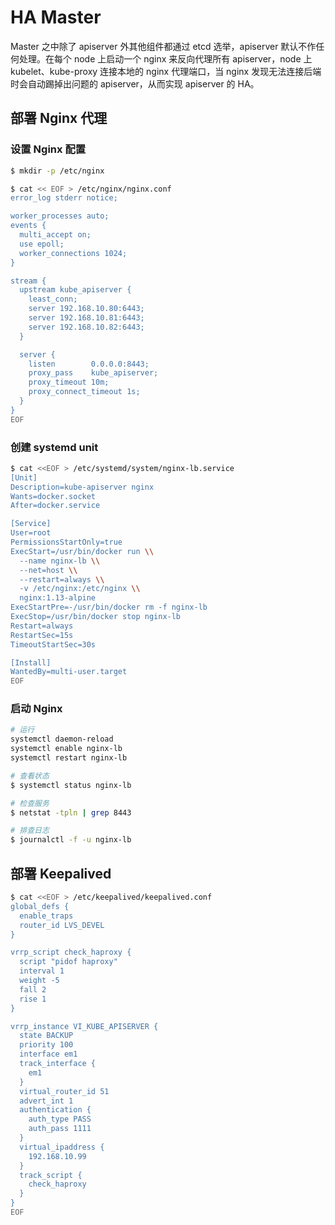 # HA Master

Master 之中除了 apiserver 外其他组件都通过 etcd 选举，apiserver 默认不作任何处理。在每个 node 上启动一个 nginx 来反向代理所有 apiserver，node 上 kubelet、kube-proxy 连接本地的 nginx 代理端口，当 nginx 发现无法连接后端时会自动踢掉出问题的 apiserver，从而实现 apiserver 的 HA。


## 部署 Nginx 代理

### 设置 Nginx 配置

```bash
$ mkdir -p /etc/nginx

$ cat << EOF > /etc/nginx/nginx.conf
error_log stderr notice;

worker_processes auto;
events {
  multi_accept on;
  use epoll;
  worker_connections 1024;
}

stream {
  upstream kube_apiserver {
    least_conn;
    server 192.168.10.80:6443;
    server 192.168.10.81:6443;
    server 192.168.10.82:6443;
  }

  server {
    listen        0.0.0.0:8443;
    proxy_pass    kube_apiserver;
    proxy_timeout 10m;
    proxy_connect_timeout 1s;
  }
}
EOF
```

### 创建 systemd unit

```bash
$ cat <<EOF > /etc/systemd/system/nginx-lb.service
[Unit]
Description=kube-apiserver nginx
Wants=docker.socket
After=docker.service

[Service]
User=root
PermissionsStartOnly=true
ExecStart=/usr/bin/docker run \\
  --name nginx-lb \\
  --net=host \\
  --restart=always \\
  -v /etc/nginx:/etc/nginx \\
  nginx:1.13-alpine
ExecStartPre=-/usr/bin/docker rm -f nginx-lb
ExecStop=/usr/bin/docker stop nginx-lb
Restart=always
RestartSec=15s
TimeoutStartSec=30s

[Install]
WantedBy=multi-user.target
EOF
```

### 启动 Nginx

```bash
# 运行
systemctl daemon-reload
systemctl enable nginx-lb
systemctl restart nginx-lb

# 查看状态
$ systemctl status nginx-lb

# 检查服务
$ netstat -tpln | grep 8443

# 排查日志
$ journalctl -f -u nginx-lb
```

## 部署 Keepalived

```bash
$ cat <<EOF > /etc/keepalived/keepalived.conf
global_defs {
  enable_traps
  router_id LVS_DEVEL
}

vrrp_script check_haproxy {
  script "pidof haproxy"
  interval 1
  weight -5
  fall 2
  rise 1
}

vrrp_instance VI_KUBE_APISERVER {
  state BACKUP
  priority 100
  interface em1
  track_interface {
    em1
  }
  virtual_router_id 51
  advert_int 1
  authentication {
    auth_type PASS
    auth_pass 1111
  }
  virtual_ipaddress {
    192.168.10.99
  }
  track_script {
    check_haproxy
  }
}
EOF
```
